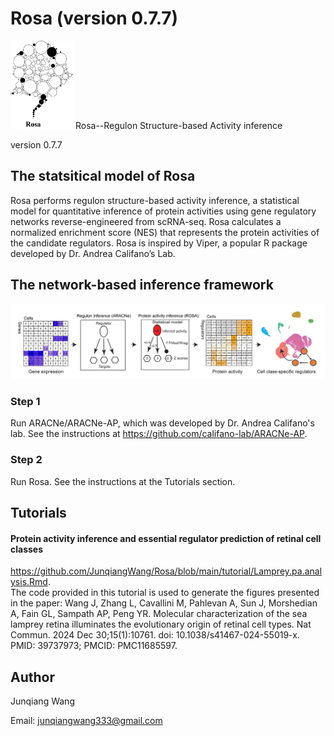 # Rosa (version 0.7.7)
<img src="/Illustrative Figures/Rosa logo_r3.png" width="100" height="141">
Rosa--Regulon Structure-based Activity inference

version 0.7.7

## The statsitical model of Rosa

Rosa performs regulon structure-based activity inference, a statistical model for quantitative inference of protein activities using gene regulatory networks reverse-engineered from scRNA-seq. Rosa calculates a normalized enrichment score (NES) that represents the protein activities of the candidate regulators. Rosa is inspired by Viper, a popular R package developed by Dr. Andrea Califano’s Lab. 

## The network-based inference framework  
![](https://github.com/JunqiangWang/Rosa/blob/main/Illustrative%20Figures/Figure_ProteinActivityInference.png)  
### Step 1
Run ARACNe/ARACNe-AP, which was developed by Dr. Andrea Califano's lab. See the instructions at https://github.com/califano-lab/ARACNe-AP.
### Step 2
Run Rosa. See the instructions at the Tutorials section.

## Tutorials  
#### Protein activity inference and essential regulator prediction of retinal cell classes
https://github.com/JunqiangWang/Rosa/blob/main/tutorial/Lamprey.pa.analysis.Rmd.  
The code provided in this tutorial is used to generate the figures presented in the paper: Wang J, Zhang L, Cavallini M, Pahlevan A, Sun J, Morshedian A, Fain GL, Sampath AP, Peng YR. Molecular characterization of the sea lamprey retina illuminates the evolutionary origin of retinal cell types. Nat Commun. 2024 Dec 30;15(1):10761. doi: 10.1038/s41467-024-55019-x. PMID: 39737973; PMCID: PMC11685597.

## Author 
Junqiang Wang

Email: junqiangwang333@gmail.com



